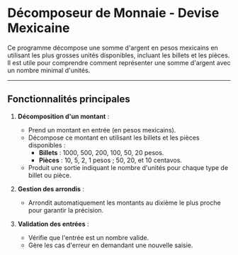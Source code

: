 # Décomposeur de Monnaie - Devise Mexicaine

Ce programme décompose une somme d'argent en pesos mexicains en utilisant les plus grosses unités disponibles, incluant les billets et les pièces. Il est utile pour comprendre comment représenter une somme d'argent avec un nombre minimal d'unités.

---

## Fonctionnalités principales

1. **Décomposition d'un montant** :
   - Prend un montant en entrée (en pesos mexicains).
   - Décompose ce montant en utilisant les billets et les pièces disponibles :
     - **Billets** : 1000, 500, 200, 100, 50, 20 pesos.
     - **Pièces** : 10, 5, 2, 1 pesos ; 50, 20, et 10 centavos.
   - Produit une sortie indiquant le nombre d'unités pour chaque type de billet ou pièce.

2. **Gestion des arrondis** :
   - Arrondit automatiquement les montants au dixième le plus proche pour garantir la précision.

3. **Validation des entrées** :
   - Vérifie que l'entrée est un nombre valide.
   - Gère les cas d'erreur en demandant une nouvelle saisie.

